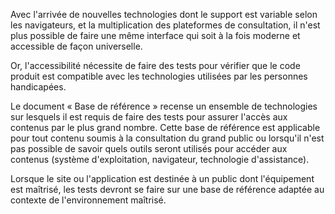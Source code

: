 Avec l'arrivée de nouvelles technologies dont le support est variable selon les navigateurs, et la multiplication des plateformes de consultation, il n'est plus possible de faire une même interface qui soit à la fois moderne et accessible de façon universelle.

Or, l'accessibilité nécessite de faire des tests pour vérifier que le code produit est compatible avec les technologies utilisées par les personnes handicapées.

Le document « Base de référence » recense un ensemble de technologies sur lesquels il est requis de faire des tests pour assurer l'accès aux contenus par le plus grand nombre. Cette base de référence est applicable pour tout contenu soumis à la consultation du grand public ou lorsqu'il n'est pas possible de savoir quels outils seront utilisés pour accéder aux contenus (système d'exploitation, navigateur, technologie d'assistance).

Lorsque le site ou l'application est destinée à un public dont l'équipement est maîtrisé, les tests devront se faire sur une base de référence adaptée au contexte de l'environnement maîtrisé.
